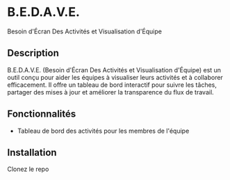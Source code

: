 # B.E.D.A.V.E.

Besoin d'Écran Des Activités et Visualisation d'Équipe

## Description

B.E.D.A.V.E. (Besoin d'Écran Des Activités et Visualisation d'Équipe) est un outil conçu pour aider les équipes à visualiser leurs activités et à collaborer efficacement. Il offre un tableau de bord interactif pour suivre les tâches, partager des mises à jour et améliorer la transparence du flux de travail.

## Fonctionnalités

- Tableau de bord des activités pour les membres de l'équipe

## Installation

Clonez le repo
